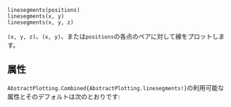 ```
linesegments(positions)
linesegments(x, y)
linesegments(x, y, z)
```

`(x, y, z)`、`(x, y)`、または`positions`の各点のペアに対して線をプロットします。

## 属性

`AbstractPlotting.Combined{AbstractPlotting.linesegments!}`の利用可能な属性とそのデフォルトは次のとおりです: 

```

```
